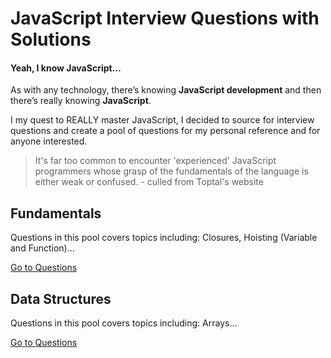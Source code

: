 # JavaScript Interview Questions with Solutions

#### Yeah, I know JavaScript…

As with any technology, there’s knowing **JavaScript development** and then there’s really knowing **JavaScript**.

I my quest to REALLY master JavaScript, I decided to source for interview questions and create a pool of questions for my personal reference and for anyone interested.

> It's far too common to encounter 'experienced' JavaScript programmers whose grasp of the fundamentals of the language is either weak or confused. - culled from Toptal's website

## Fundamentals

Questions in this pool covers topics including: Closures, Hoisting (Variable and Function)...

[Go to Questions](https://github.com/oracleot/js-interview-prep-kit/tree/javascript-fundamentals)

## Data Structures

Questions in this pool covers topics including: Arrays...

[Go to Questions](https://github.com/oracleot/js-interview-prep-kit/tree/data-structure)